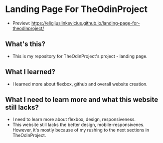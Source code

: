 # Landing Page For TheOdinProject
 - Preview: https://eligijuslinkevicius.github.io/landing-page-for-theodinproject/

## What's this?
- This is my repository for TheOdinProject's project - landing page.

## What I learned?
- I learned more about flexbox, github and overall website creation.

## What I need to learn more and what this website still lacks?
- I need to learn more about flexbox, design, responsiveness.
- This website still lacks the better design, mobile-responsivenes. However, it's mostly because of my rushing to the next sections in TheOdinProject.

